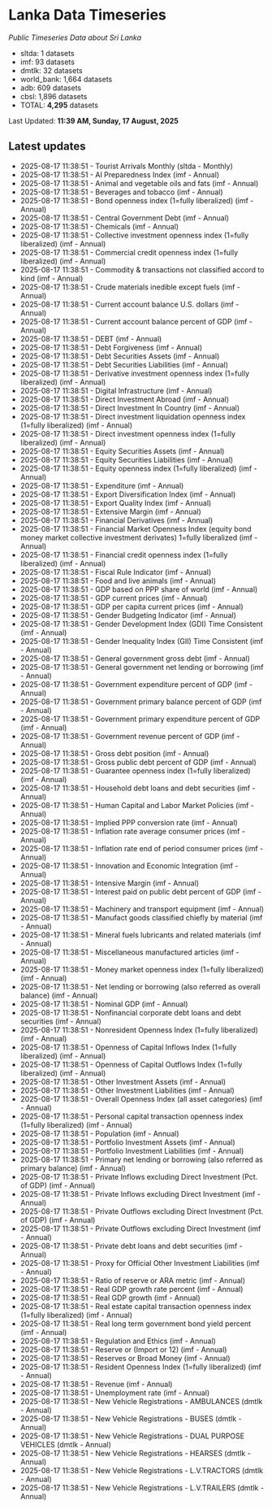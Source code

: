 # Lanka Data Timeseries
*Public Timeseries Data about Sri Lanka*

* sltda: 1 datasets
* imf: 93 datasets
* dmtlk: 32 datasets
* world_bank: 1,664 datasets
* adb: 609 datasets
* cbsl: 1,896 datasets
* TOTAL: **4,295** datasets

Last Updated: **11:39 AM, Sunday, 17 August, 2025**

## Latest updates

* 2025-08-17 11:38:51 - Tourist Arrivals Monthly (sltda - Monthly)
* 2025-08-17 11:38:51 - AI Preparedness Index (imf - Annual)
* 2025-08-17 11:38:51 - Animal and vegetable oils and fats (imf - Annual)
* 2025-08-17 11:38:51 - Beverages and tobacco (imf - Annual)
* 2025-08-17 11:38:51 - Bond openness index (1=fully liberalized) (imf - Annual)
* 2025-08-17 11:38:51 - Central Government Debt (imf - Annual)
* 2025-08-17 11:38:51 - Chemicals (imf - Annual)
* 2025-08-17 11:38:51 - Collective investment openness index (1=fully liberalized) (imf - Annual)
* 2025-08-17 11:38:51 - Commercial credit openness index (1=fully liberalized) (imf - Annual)
* 2025-08-17 11:38:51 - Commodity & transactions not classified accord to kind (imf - Annual)
* 2025-08-17 11:38:51 - Crude materials inedible except fuels (imf - Annual)
* 2025-08-17 11:38:51 - Current account balance U.S. dollars (imf - Annual)
* 2025-08-17 11:38:51 - Current account balance percent of GDP (imf - Annual)
* 2025-08-17 11:38:51 - DEBT (imf - Annual)
* 2025-08-17 11:38:51 - Debt Forgiveness (imf - Annual)
* 2025-08-17 11:38:51 - Debt Securities Assets (imf - Annual)
* 2025-08-17 11:38:51 - Debt Securities Liabilities (imf - Annual)
* 2025-08-17 11:38:51 - Derivative investment openness index (1=fully liberalized) (imf - Annual)
* 2025-08-17 11:38:51 - Digital Infrastructure (imf - Annual)
* 2025-08-17 11:38:51 - Direct Investment Abroad (imf - Annual)
* 2025-08-17 11:38:51 - Direct Investment In Country (imf - Annual)
* 2025-08-17 11:38:51 - Direct investment liquidation openness index (1=fully liberalized) (imf - Annual)
* 2025-08-17 11:38:51 - Direct investment openness index (1=fully liberalized) (imf - Annual)
* 2025-08-17 11:38:51 - Equity Securities Assets (imf - Annual)
* 2025-08-17 11:38:51 - Equity Securities Liabilities (imf - Annual)
* 2025-08-17 11:38:51 - Equity openness index (1=fully liberalized) (imf - Annual)
* 2025-08-17 11:38:51 - Expenditure (imf - Annual)
* 2025-08-17 11:38:51 - Export Diversification Index (imf - Annual)
* 2025-08-17 11:38:51 - Export Quality Index (imf - Annual)
* 2025-08-17 11:38:51 - Extensive Margin (imf - Annual)
* 2025-08-17 11:38:51 - Financial Derivatives (imf - Annual)
* 2025-08-17 11:38:51 - Financial Market Openness Index (equity bond money market collective investment derivates) 1=fully liberalized (imf - Annual)
* 2025-08-17 11:38:51 - Financial credit openness index (1=fully liberalized) (imf - Annual)
* 2025-08-17 11:38:51 - Fiscal Rule Indicator (imf - Annual)
* 2025-08-17 11:38:51 - Food and live animals (imf - Annual)
* 2025-08-17 11:38:51 - GDP based on PPP share of world (imf - Annual)
* 2025-08-17 11:38:51 - GDP current prices (imf - Annual)
* 2025-08-17 11:38:51 - GDP per capita current prices (imf - Annual)
* 2025-08-17 11:38:51 - Gender Budgeting Indicator (imf - Annual)
* 2025-08-17 11:38:51 - Gender Development Index (GDI) Time Consistent (imf - Annual)
* 2025-08-17 11:38:51 - Gender Inequality Index (GII) Time Consistent (imf - Annual)
* 2025-08-17 11:38:51 - General government gross debt (imf - Annual)
* 2025-08-17 11:38:51 - General government net lending or borrowing (imf - Annual)
* 2025-08-17 11:38:51 - Government expenditure percent of GDP (imf - Annual)
* 2025-08-17 11:38:51 - Government primary balance percent of GDP (imf - Annual)
* 2025-08-17 11:38:51 - Government primary expenditure percent of GDP (imf - Annual)
* 2025-08-17 11:38:51 - Government revenue percent of GDP (imf - Annual)
* 2025-08-17 11:38:51 - Gross debt position (imf - Annual)
* 2025-08-17 11:38:51 - Gross public debt percent of GDP (imf - Annual)
* 2025-08-17 11:38:51 - Guarantee openness index (1=fully liberalized) (imf - Annual)
* 2025-08-17 11:38:51 - Household debt loans and debt securities (imf - Annual)
* 2025-08-17 11:38:51 - Human Capital and Labor Market Policies (imf - Annual)
* 2025-08-17 11:38:51 - Implied PPP conversion rate (imf - Annual)
* 2025-08-17 11:38:51 - Inflation rate average consumer prices (imf - Annual)
* 2025-08-17 11:38:51 - Inflation rate end of period consumer prices (imf - Annual)
* 2025-08-17 11:38:51 - Innovation and Economic Integration (imf - Annual)
* 2025-08-17 11:38:51 - Intensive Margin (imf - Annual)
* 2025-08-17 11:38:51 - Interest paid on public debt percent of GDP (imf - Annual)
* 2025-08-17 11:38:51 - Machinery and transport equipment (imf - Annual)
* 2025-08-17 11:38:51 - Manufact goods classified chiefly by material (imf - Annual)
* 2025-08-17 11:38:51 - Mineral fuels lubricants and related materials (imf - Annual)
* 2025-08-17 11:38:51 - Miscellaneous manufactured articles (imf - Annual)
* 2025-08-17 11:38:51 - Money market openness index (1=fully liberalized) (imf - Annual)
* 2025-08-17 11:38:51 - Net lending or borrowing (also referred as overall balance) (imf - Annual)
* 2025-08-17 11:38:51 - Nominal GDP (imf - Annual)
* 2025-08-17 11:38:51 - Nonfinancial corporate debt loans and debt securities (imf - Annual)
* 2025-08-17 11:38:51 - Nonresident Openness Index (1=fully liberalized) (imf - Annual)
* 2025-08-17 11:38:51 - Openness of Capital Inflows Index (1=fully liberalized) (imf - Annual)
* 2025-08-17 11:38:51 - Openness of Capital Outflows Index (1=fully liberalized) (imf - Annual)
* 2025-08-17 11:38:51 - Other Investment Assets (imf - Annual)
* 2025-08-17 11:38:51 - Other Investment Liabilities (imf - Annual)
* 2025-08-17 11:38:51 - Overall Openness Index (all asset categories) (imf - Annual)
* 2025-08-17 11:38:51 - Personal capital transaction openness index (1=fully liberalized) (imf - Annual)
* 2025-08-17 11:38:51 - Population (imf - Annual)
* 2025-08-17 11:38:51 - Portfolio Investment Assets (imf - Annual)
* 2025-08-17 11:38:51 - Portfolio Investment Liabilities (imf - Annual)
* 2025-08-17 11:38:51 - Primary net lending or borrowing (also referred as primary balance) (imf - Annual)
* 2025-08-17 11:38:51 - Private Inflows excluding Direct Investment (Pct. of GDP) (imf - Annual)
* 2025-08-17 11:38:51 - Private Inflows excluding Direct Investment (imf - Annual)
* 2025-08-17 11:38:51 - Private Outflows excluding Direct Investment (Pct. of GDP) (imf - Annual)
* 2025-08-17 11:38:51 - Private Outflows excluding Direct Investment (imf - Annual)
* 2025-08-17 11:38:51 - Private debt loans and debt securities (imf - Annual)
* 2025-08-17 11:38:51 - Proxy for Official Other Investment Liabilities (imf - Annual)
* 2025-08-17 11:38:51 - Ratio of reserve or ARA metric (imf - Annual)
* 2025-08-17 11:38:51 - Real GDP growth rate percent (imf - Annual)
* 2025-08-17 11:38:51 - Real GDP growth (imf - Annual)
* 2025-08-17 11:38:51 - Real estate capital transaction openness index (1=fully liberalized) (imf - Annual)
* 2025-08-17 11:38:51 - Real long term government bond yield percent (imf - Annual)
* 2025-08-17 11:38:51 - Regulation and Ethics (imf - Annual)
* 2025-08-17 11:38:51 - Reserve or (Import or 12) (imf - Annual)
* 2025-08-17 11:38:51 - Reserves or Broad Money (imf - Annual)
* 2025-08-17 11:38:51 - Resident Openness Index (1=fully liberalized) (imf - Annual)
* 2025-08-17 11:38:51 - Revenue (imf - Annual)
* 2025-08-17 11:38:51 - Unemployment rate (imf - Annual)
* 2025-08-17 11:38:51 - New Vehicle Registrations - AMBULANCES (dmtlk - Annual)
* 2025-08-17 11:38:51 - New Vehicle Registrations - BUSES (dmtlk - Annual)
* 2025-08-17 11:38:51 - New Vehicle Registrations - DUAL PURPOSE VEHICLES (dmtlk - Annual)
* 2025-08-17 11:38:51 - New Vehicle Registrations - HEARSES (dmtlk - Annual)
* 2025-08-17 11:38:51 - New Vehicle Registrations - L.V.TRACTORS (dmtlk - Annual)
* 2025-08-17 11:38:51 - New Vehicle Registrations - L.V.TRAILERS (dmtlk - Annual)